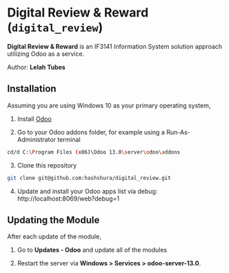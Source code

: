 # Digital Review & Reward (`digital_review`)

**Digital Review & Reward** is an IF3141 Information System solution approach utilizing Odoo as a service.

Author: **Lelah Tubes**

## Installation

Assuming you are using Windows 10 as your primary operating system,

1. Install [Odoo](https://www.odoo.com/id_ID/page/download)

2. Go to your Odoo addons folder, for example using a Run-As-Administrator terminal

```bash
cd/d C:\Program Files (x86)\Odoo 13.0\server\odoo\addons
```

3. Clone this repository

```bash
git clone git@github.com:hashshura/digital_review.git
```

4. Update and install your Odoo apps list via debug: http://localhost:8069/web?debug=1

## Updating the Module

After each update of the module,

1. Go to **Updates - Odoo** and update all of the modules

2. Restart the server via **Windows > Services > odoo-server-13.0**.
